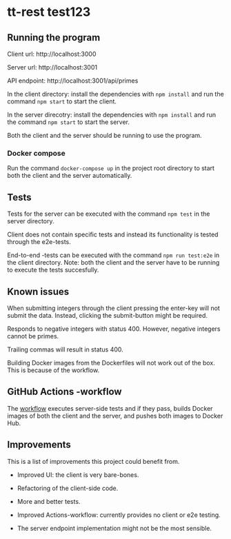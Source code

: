 # tt-rest test123

## Running the program

Client url: http://localhost:3000

Server url: http://localhost:3001

API endpoint: http://localhost:3001/api/primes

In the client directory: install the dependencies with `npm install` and run the command `npm start` to start the client.

In the server direcotry: install the dependencies with `npm install` and run the command `npm start` to start the server.

Both the client and the server should be running to use the program. 

### Docker compose
Run the command `docker-compose up` in the project root directory to start both the client and the server automatically.

## Tests

Tests for the server can be executed with the command `npm test` in the server directory.

Client does not contain specific tests and instead its functionality is tested through the e2e-tests.

End-to-end -tests can be executed with the command `npm run test:e2e` in the client directory. Note: both the client and the server have to be running to execute the tests succesfully.

## Known issues

When submitting integers through the client pressing the enter-key will not submit the data. Instead, clicking the submit-button might be required.

Responds to negative integers with status 400. However, negative integers cannot be primes.

Trailing commas will result in status 400.

Building Docker images from the Dockerfiles will not work out of the box. This is because of the workflow.

## GitHub Actions -workflow

The [workflow](https://github.com/Malpel/tt-rest/blob/main/.github/workflows/test.yml) executes server-side tests and if they pass, builds Docker images of both the client and the server, and pushes both images to Docker Hub. 

## Improvements

This is a list of improvements this project could benefit from.

- Improved UI: the client is very bare-bones.

- Refactoring of the client-side code.

- More and better tests.

- Improved Actions-workflow: currently provides no client or e2e testing. 

- The server endpoint implementation might not be the most sensible.
